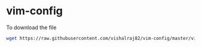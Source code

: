 # vim-config

To download the file

```bash
wget https://raw.githubusercontent.com/vishalraj82/vim-config/master/vimrc -O- $USER/.vimrc
```

